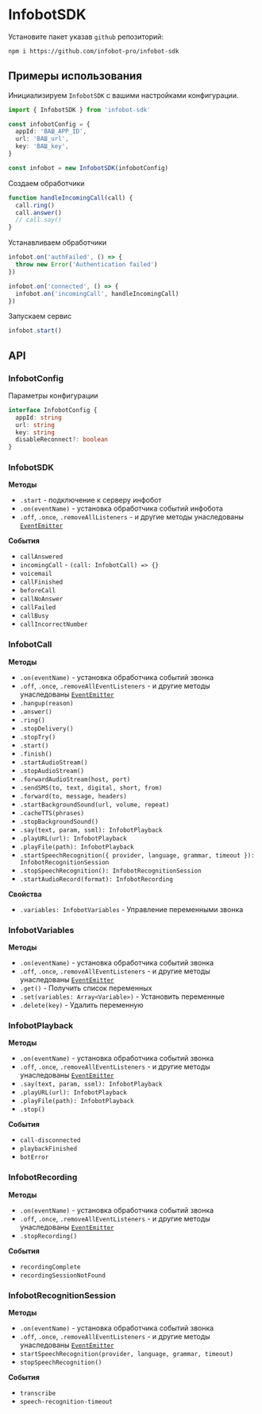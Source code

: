 # InfobotSDK

Установите пакет указав `github` репозиторий:

```sh
npm i https://github.com/infobot-pro/infobot-sdk
```

## Примеры использования

Инициализируем `InfobotSDK` с вашими настройками конфигурации.

```ts
import { InfobotSDK } from 'infobot-sdk'

const infobotConfig = {
  appId: 'ВАШ_APP_ID',
  url: 'ВАШ_url',
  key: 'ВАШ_key',
}

const infobot = new InfobotSDK(infobotConfig)
```

Создаем обработчики

```ts
function handleIncomingCall(call) {
  call.ring()
  call.answer()
  // call.say()
}
```

Устанавливаем обработчики

```ts
infobot.on('authFailed', () => {
  throw new Error('Authentication failed')
})

infobot.on('connected', () => {
  infobot.on('incomingCall', handleIncomingCall)
})
```

Запускаем сервис

```ts
infobot.start()
```

## API

### InfobotConfig

Параметры конфигурации

```ts
interface InfobotConfig {
  appId: string
  url: string
  key: string
  disableReconnect?: boolean
}
```

### InfobotSDK

**Методы**

- `.start` - подключение к серверу инфобот
- `.on(eventName)` - установка обработчика событий инфобота
- `.off`, `.once`, `.removeAllListeners` - и другие методы унаследованы [`EventEmitter`](https://nodejs.org/api/events.html)

**События**

- `callAnswered`
- `incomingCall` - `(call: InfobotCall) => {}`
- `voicemail`
- `callFinished`
- `beforeCall`
- `callNoAnswer`
- `callFailed`
- `callBusy`
- `callIncorrectNumber`

### InfobotCall

**Методы**

- `.on(eventName)` - установка обработчика событий звонка
- `.off`, `.once`, `.removeAllEventListeners` - и другие методы унаследованы [`EventEmitter`](https://nodejs.org/api/events.html)
- `.hangup(reason)`
- `.answer()`
- `.ring()`
- `.stopDelivery()`
- `.stopTry()`
- `.start()`
- `.finish()`
- `.startAudioStream()`
- `.stopAudioStream()`
- `.forwardAudioStream(host, port)`
- `.sendSMS(to, text, digital, short, from)`
- `.forward(to, message, headers)`
- `.startBackgroundSound(url, volume, repeat)`
- `.cacheTTS(phrases)`
- `.stopBackgroundSound()`
- `.say(text, param, ssml): InfobotPlayback`
- `.playURL(url): InfobotPlayback`
- `.playFile(path): InfobotPlayback`
- `.startSpeechRecognition({ provider, language, grammar, timeout }): InfobotRecognitionSession`
- `.stopSpeechRecognition(): InfobotRecognitionSession`
- `.startAudioRecord(format): InfobotRecording`

**Свойства**

- `.variables: InfobotVariables` - Управление переменными звонка

### InfobotVariables

**Методы**

- `.on(eventName)` - установка обработчика событий звонка
- `.off`, `.once`, `.removeAllEventListeners` - и другие методы унаследованы [`EventEmitter`](https://nodejs.org/api/events.html)
- `.get()` - Получить список переменных 
- `.set(variables: Array<Variable>)` - Установить переменные
- `.delete(key)` - Удалить переменную


### InfobotPlayback

**Методы**

- `.on(eventName)` - установка обработчика событий звонка
- `.off`, `.once`, `.removeAllEventListeners` - и другие методы унаследованы [`EventEmitter`](https://nodejs.org/api/events.html)
- `.say(text, param, ssml): InfobotPlayback`
- `.playURL(url): InfobotPlayback`
- `.playFile(path): InfobotPlayback`
- `.stop()`

**События**

- `call-disconnected`
- `playbackFinished`
- `botError`

### InfobotRecording

**Методы**

- `.on(eventName)` - установка обработчика событий звонка
- `.off`, `.once`, `.removeAllEventListeners` - и другие методы унаследованы [`EventEmitter`](https://nodejs.org/api/events.html)
- `.stopRecording()`

**События**

- `recordingComplete`
- `recordingSessionNotFound`

### InfobotRecognitionSession

**Методы**

- `.on(eventName)` - установка обработчика событий звонка
- `.off`, `.once`, `.removeAllEventListeners` - и другие методы унаследованы [`EventEmitter`](https://nodejs.org/api/events.html)
- `startSpeechRecognition(provider, language, grammar, timeout)`
- `stopSpeechRecognition()`

**События**

- `transcribe`
- `speech-recognition-timeout`
